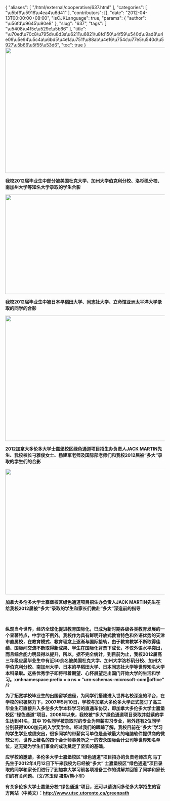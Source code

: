 {
    "aliases": [
        "/html/external/cooperative/637.html"
    ],
    "categories": [
        "\u5bf9\u5916\u4ea4\u6d41"
    ],
    "contributors": [],
    "date": "2012-04-13T00:00:00+08:00",
    "isCJKLanguage": true,
    "params": {
        "author": "\u56fd\u9645\u90e8"
    },
    "slug": "637",
    "tags": [
        "\u5408\u4f5c\u529e\u5b66"
    ],
    "title": "\u70ed\u70c8\u795d\u8d3a\u6211\u6821\u8fd150\u4f59\u540d\u9ad8\u4e09\u5e94\u5c4a\u6bd5\u4e1a\u751f\u88ab\u4e16\u754c\u77e5\u540d\u5927\u5b66\u5f55\u53d6",
    "toc": true
}
**<img
    src="https://cdn.tfls.online/mirror/full/1c608a7dc6fd24b1c6980d573bffac74904e31a4.jpg"
    style="display:block;margin-left:auto;margin-right:auto;"
    decoding="async"
    fetchpriority="auto"
    loading="lazy"
    height="397"
    width="600"
/>**

**我校2012届毕业生中部分被美国杜克大学、加州大学伯克利分校、洛杉矶分校、南加州大学等知名大学录取的学生合影**

**<img
    src="https://cdn.tfls.online/mirror/full/6261604b425da6fa3a28e9939c93277b53cdbef8.jpg"
    style="display:block;margin-left:auto;margin-right:auto;"
    decoding="async"
    fetchpriority="auto"
    loading="lazy"
    height="315"
    width="600"
/>**

**我校2012届毕业生中被日本早稻田大学、同志社大学、立命馆亚洲太平洋大学录取的同学的合影**

**<img
    src="https://cdn.tfls.online/mirror/full/9f798c9bfcac8c9f42f830e8dc15ff9fbb15621f.jpg"
    style="display:block;margin-left:auto;margin-right:auto;"
    decoding="async"
    fetchpriority="auto"
    loading="lazy"
    height="397"
    width="600"
/>**

**2012加拿大多伦多大学士嘉堡校区绿色通道项目招生办负责人JACK MARTIN先生、我校校长刁雅俊女士、杨建军老师及国际部老师们和我校2012届被“多大“录取的学生们的合影**

**<img
    src="https://cdn.tfls.online/mirror/full/59dcb8e8f10692c68c91f69b233963ca217e3666.jpg"
    style="display:block;margin-left:auto;margin-right:auto;"
    decoding="async"
    fetchpriority="auto"
    loading="lazy"
    height="397"
    width="600"
/>**

**加拿大多伦多大学士嘉堡校区绿色通道项目招生办负责人JACK MARTIN先生在给我校2012届被“多大“录取的学生和家长们做赴“多大”深造前的指导**

 

**纵观当今世界，经济全球化促进教育国际化，已成为新时期各级各类教育发展的一个显著特点，中学也不例外。我校作为具有鲜明开放式教育特色和外语优势的天津市直属校，在教育模式、教育理念上逐渐与国际接轨，由于教育教学不断取得佳绩、国际间交流不断取得新成果、学生在国际化背景下成长，不仅外语水平突出，而且综合能力明显得以提升，所以，据不完全统计，到目前为止，我校2012届高三年级应届毕业生中有近50余名被美国杜克大学、加州大学洛杉矶分校、加州大学伯克利分校、南加州大学、日本的早稻田大学、日本同志社大学等世界知名大学本科录取。这些优秀学子即将带着期望、心怀展望走出国门开始大学的生活和学习。xml:namespace prefix = o ns = "urn:schemas-microsoft-com:office:office" /?**

**为了拓宽学校毕业生的出国留学途径，为同学们搭建进入世界名校深造的平台，在学校的积极努力下，2007年5月10日，学校与加拿大多伦多大学正式签订了高三毕业生可直接升入多伦多大学本科学习的直通车协议，即加拿大多伦多大学士嘉堡校区“绿色通道”项目。2008年以来，我校被“多大”绿色通道项目录取并就读的学生达到41名，其中 19名同学被录取时的专业为带薪实习专业，另外还有2位同学分别获得1000加元的入学奖学金。经过我们的跟踪了解，我校目前在“多大”学习的学生学业成绩突出，很多同学的带薪实习单位是全球最大的电脑软件提供商的微软公司、世界上著名的四个会计师事务所之一的安永国际会计公司等世界知名单位，这无疑为学生们事业的成功奠定了坚实的基础。**

**应学校的邀请，多伦多大学士嘉堡校区“绿色通道”项目招办的负责老师杰克 马丁先生于2012年4月12日下午来我校为已经被“多大” 士嘉堡校区“绿色通道”项目录取的同学和家长们进行了到加拿大学习前各项准备工作的讲解并回答了同学和家长们的有关问题。（文/齐玉俊 摄影/熊小军）**

**有关多伦多大学士嘉堡分校“绿色通道”项目，还可以请访问多伦多大学招生的官方网站（中英文）：<http://www.utsc.utoronto.ca/greenpath>**

